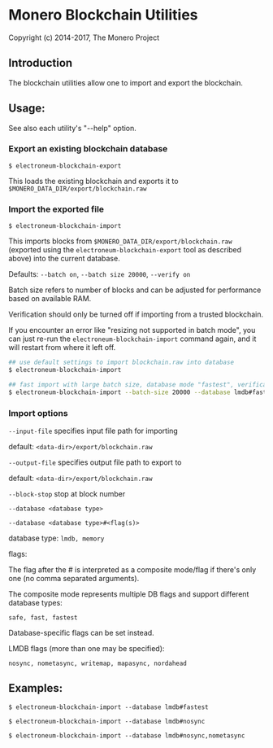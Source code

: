 # Monero Blockchain Utilities

Copyright (c) 2014-2017, The Monero Project

## Introduction

The blockchain utilities allow one to import and export the blockchain.

## Usage:

See also each utility's "--help" option.

### Export an existing blockchain database

`$ electroneum-blockchain-export`

This loads the existing blockchain and exports it to `$MONERO_DATA_DIR/export/blockchain.raw`

### Import the exported file

`$ electroneum-blockchain-import`

This imports blocks from `$MONERO_DATA_DIR/export/blockchain.raw` (exported using the
`electroneum-blockchain-export` tool as described above) into the current database.

Defaults: `--batch on`, `--batch size 20000`, `--verify on`

Batch size refers to number of blocks and can be adjusted for performance based on available RAM.

Verification should only be turned off if importing from a trusted blockchain.

If you encounter an error like "resizing not supported in batch mode", you can just re-run
the `electroneum-blockchain-import` command again, and it will restart from where it left off.

```bash
## use default settings to import blockchain.raw into database
$ electroneum-blockchain-import

## fast import with large batch size, database mode "fastest", verification off
$ electroneum-blockchain-import --batch-size 20000 --database lmdb#fastest --verify off

```

### Import options

`--input-file`
specifies input file path for importing

default: `<data-dir>/export/blockchain.raw`

`--output-file`
specifies output file path to export to

default: `<data-dir>/export/blockchain.raw`

`--block-stop`
stop at block number

`--database <database type>`

`--database <database type>#<flag(s)>`

database type: `lmdb, memory`

flags:

The flag after the # is interpreted as a composite mode/flag if there's only
one (no comma separated arguments).

The composite mode represents multiple DB flags and support different database types:

`safe, fast, fastest`

Database-specific flags can be set instead.

LMDB flags (more than one may be specified):

`nosync, nometasync, writemap, mapasync, nordahead`

## Examples:

```
$ electroneum-blockchain-import --database lmdb#fastest

$ electroneum-blockchain-import --database lmdb#nosync

$ electroneum-blockchain-import --database lmdb#nosync,nometasync
```
